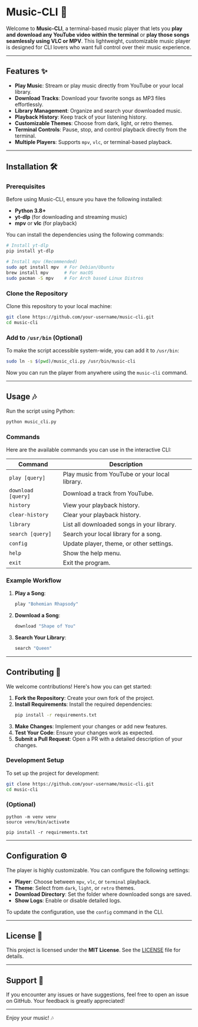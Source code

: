# Music-CLI 🎵

Welcome to **Music-CLI**, a terminal-based music player that lets you **play and download any YouTube video within the terminal** or **play those songs seamlessly using VLC or MPV**. This lightweight, customizable music player is designed for CLI lovers who want full control over their music experience.

---

## Features ✨

- **Play Music**: Stream or play music directly from YouTube or your local library.
- **Download Tracks**: Download your favorite songs as MP3 files effortlessly.
- **Library Management**: Organize and search your downloaded music.
- **Playback History**: Keep track of your listening history.
- **Customizable Themes**: Choose from dark, light, or retro themes.
- **Terminal Controls**: Pause, stop, and control playback directly from the terminal.
- **Multiple Players**: Supports `mpv`, `vlc`, or terminal-based playback.

---

## Installation 🛠️

### Prerequisites
Before using Music-CLI, ensure you have the following installed:
- **Python 3.8+**
- **yt-dlp** (for downloading and streaming music)
- **mpv** or **vlc** (for playback)

You can install the dependencies using the following commands:

```bash
# Install yt-dlp
pip install yt-dlp

# Install mpv (Recommended)
sudo apt install mpv  # For Debian/Ubuntu
brew install mpv      # For macOS
sudo pacman -S mpv    # For Arch based Linux Distros
```

### Clone the Repository
Clone this repository to your local machine:

```bash
git clone https://github.com/your-username/music-cli.git
cd music-cli
```

### Add to `/usr/bin` (Optional)
To make the script accessible system-wide, you can add it to `/usr/bin`:

```bash
sudo ln -s $(pwd)/music_cli.py /usr/bin/music-cli
```

Now you can run the player from anywhere using the `music-cli` command.

---

## Usage 🎶

Run the script using Python:

```bash
python music_cli.py
```

### Commands
Here are the available commands you can use in the interactive CLI:

| Command           | Description                                      |
|-------------------|--------------------------------------------------|
| `play [query]`    | Play music from YouTube or your local library.   |
| `download [query]`| Download a track from YouTube.                   |
| `history`         | View your playback history.                      |
| `clear-history`   | Clear your playback history.                     |
| `library`         | List all downloaded songs in your library.       |
| `search [query]`  | Search your local library for a song.            |
| `config`          | Update player, theme, or other settings.         |
| `help`            | Show the help menu.                              |
| `exit`            | Exit the program.                                |

### Example Workflow
1. **Play a Song**:
   ```bash
   play "Bohemian Rhapsody"
   ```
2. **Download a Song**:
   ```bash
   download "Shape of You"
   ```
3. **Search Your Library**:
   ```bash
   search "Queen"
   ```

---

## Contributing 🤝

We welcome contributions! Here's how you can get started:

1. **Fork the Repository**: Create your own fork of the project.
2. **Install Requirements**: Install the required dependencies:
   ```bash
   pip install -r requirements.txt
   ```
3. **Make Changes**: Implement your changes or add new features.
4. **Test Your Code**: Ensure your changes work as expected.
5. **Submit a Pull Request**: Open a PR with a detailed description of your changes.

### Development Setup
To set up the project for development:
```bash
git clone https://github.com/your-username/music-cli.git
cd music-cli
```
### (Optional)
```
python -m venv venv
source venv/bin/activate
```
```
pip install -r requirements.txt
```

---

## Configuration ⚙️

The player is highly customizable. You can configure the following settings:
- **Player**: Choose between `mpv`, `vlc`, or `terminal` playback.
- **Theme**: Select from `dark`, `light`, or `retro` themes.
- **Download Directory**: Set the folder where downloaded songs are saved.
- **Show Logs**: Enable or disable detailed logs.

To update the configuration, use the `config` command in the CLI.

---

## License 📜

This project is licensed under the **MIT License**. See the [LICENSE](LICENSE) file for details.

---

## Support 💬

If you encounter any issues or have suggestions, feel free to open an issue on GitHub. Your feedback is greatly appreciated!

---

Enjoy your music! 🎶
